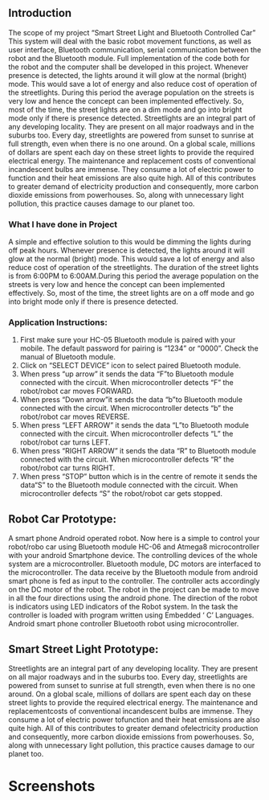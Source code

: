 ## Introduction ##
 The  scope  of  my  project “Smart  Street  Light  and  Bluetooth  Controlled  Car”  This  system  will deal   with   the   basic   robot   movement   functions,   as   well   as   user   interface,   Bluetooth communication,  serial    communication  between  the  robot and   the  Bluetooth  module.  Full implementation  of  the  code  both  for  the  robot  and  the  computer  shall  be  developed  in  this     project.  Whenever presence  is detected, the lights around it will glow at the normal (bright) mode. This would save a lot of energy     and also reduce cost of operation of the streetlights. During  this  period  the  average  population  on  the  streets  is  very  low     and  hence  the  concept  can been  implemented effectively. So,  most of the time, the  street  lights are on a dim  mode and go into     bright mode only if there is presence detected. Streetlights  are  an  integral  part  of  any  developing  locality.  They  are           present  on  all  major roadways  and  in  the  suburbs  too.  Every  day,  streetlights  are  powered  from  sunset  to  sunrise  at     full  strength, even when there  is  no one around. On a global scale,  millions of dollars are spent each  day  on  these  street         lights  to  provide  the  required electrical  energy.  The  maintenance  and replacement  costs  of  conventional  incandescent  bulbs   are  immense.  They  consume  a  lot  of electric power to function and their heat emissions are also quite high. All of this             contributes to greater demand of electricity production and consequently, more carbon dioxide emissions from powerhouses.  So,  along     with  unnecessary  light  pollution,  this  practice  causes  damage  to  our planet too. 
 
   ### What I have done in Project ###
   A simple and effective solution to this would be dimming the lights during off peak hours. Whenever presence  is detected, the lights around it will glow at the normal (bright) mode. This would save a lot of energy and also reduce cost of operation of the streetlights. The  duration  of  the  street  lights  is  from  6:00PM  to  6:00AM.During  this  period  the  average population  on  the  streets  is  very  low  and  hence  the  concept  can  been  implemented  effectively. So, most of the time, the street lights are on a off mode and go into bright mode only if there is presence detected.
 
   ### Application Instructions: ###

1. First make sure your HC-05 Bluetooth module is paired with your mobile. 
  The default password for pairing is “1234” or “0000”. Check the manual of Bluetooth module.  
2. Click on “SELECT DEVICE” icon to select paired Bluetooth module.
3. When  press “up  arrow”  it  sends  the  data “F”to  Bluetooth  module  connected  with  the   circuit. When microcontroller detects “F” the robot/robot car moves FORWARD.
4. When press “Down arrow”it sends the data “b”to Bluetooth  module  connected with the   circuit. When microcontroller detects “b” the robot/robot car moves REVERSE.
5. When press “LEFT ARROW” it sends the data “L”to Bluetooth module connected with the circuit. When microcontroller defects “L” the robot/robot car turns LEFT. 
6. When press “RIGHT ARROW” it sends the data “R” to Bluetooth module connected with the circuit. When microcontroller defects “R” the robot/robot car turns RIGHT.
7. When press “STOP” button which is in the centre of remote it sends the data“S” to the Bluetooth module connected with the circuit. When microcontroller defects “S” the robot/robot car gets stopped.

##  Robot Car Prototype: ## 
A  smart  phone  Android  operated  robot.  Now  here  is  a  simple  to  control  your  robot/robo  car using  Bluetooth  module  HC-06  and  Atmega8  microcontroller  with  your  android  Smartphone device.  The  controlling  devices  of  the  whole  system  are a  microcontroller.  Bluetooth  module, DC motors are interfaced to the microcontroller.  The  data  receive  by  the  Bluetooth  module  from  android  smart  phone  is  fed  as  input  to  the controller. The controller acts accordingly on the DC motor of the robot. The robot in the project can  be  made  to  move  in  all  the  four  directions  using  the android  phone.  The  direction  of  the robot is indicators using LED indicators of the Robot system. In the task the controller is loaded with program written using Embedded ‘ C’  Languages. Android smart phone controller Bluetooth robot using microcontroller.

## Smart Street Light Prototype: ##
Streetlights are an integral part of any developing locality. They are present on all major roadways  and  in  the  suburbs  too.  Every  day,  streetlights  are  powered  from  sunset  to  sunrise  at full  strength, even when there  is  no one around. On a global scale,  millions of dollars are spent each  day  on  these  street  lights  to  provide  the  required  electrical  energy.  The  maintenance  and replacementcosts  of  conventional  incandescent  bulbs  are  immense.  They  consume  a  lot  of electric power tofunction and their  heat emissions are also quite  high.  All of this contributes to greater  demand ofelectricity production  and consequently,  more carbon dioxide  emissions  from powerhouses.  So,  along  with  unnecessary  light  pollution,  this practice  causes  damage  to  our planet too.

# Screenshots
